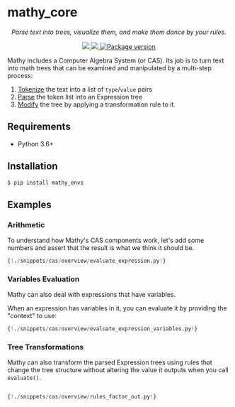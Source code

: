 # mathy_core

<p align="center">
    <em>Parse text into trees, visualize them, and make them dance by your rules.</em>
</p>
<p align="center">
<a href="https://github.com/mathy/mathy_core/actions">
    <img src="https://github.com/mathy/mathy_core/workflows/Build/badge.svg" />
</a>
<a href="https://codecov.io/gh/mathy/mathy_core">
    <img src="https://codecov.io/gh/mathy/mathy_core/branch/master/graph/badge.svg?token=CqPEOdEMJX" />
</a>
<a href="https://pypi.org/project/mathy_core" target="_blank">
    <img src="https://badge.fury.io/py/mathy_core.svg" alt="Package version">
</a>
</p>

Mathy includes a Computer Algebra System (or CAS). Its job is to turn text into math trees that can be examined and manipulated by a multi-step process:

1. [Tokenize](./api/tokenizer) the text into a list of `type`/`value` pairs
2. [Parse](./api/parser) the token list into an Expression tree
3. [Modify](./api/rule.md) the tree by applying a transformation rule to it.

## Requirements

- Python 3.6+

## Installation

```bash
$ pip install mathy_envs
```

## Examples

### Arithmetic

To understand how Mathy's CAS components work, let's add some numbers and assert that the result is what we think it should be.

```Python
{!./snippets/cas/overview/evaluate_expression.py!}
```

### Variables Evaluation

Mathy can also deal with expressions that have variables.

When an expression has variables in it, you can evaluate it by providing the "context" to use:

```Python
{!./snippets/cas/overview/evaluate_expression_variables.py!}
```

### Tree Transformations

Mathy can also transform the parsed Expression trees using rules that change the tree structure without altering the value it outputs when you call `evaluate()`.

```python

{!./snippets/cas/overview/rules_factor_out.py!}

```
